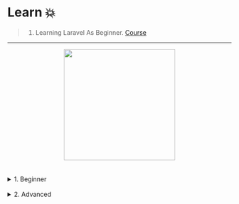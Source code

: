 # Learn 💥

> 1) Learning Laravel As Beginner. [Course](https://www.udemy.com/course/laravel-for-beginners-in-arabic-2023/)
---

<div align="center">
<!-- Title: -->
  <a href="https://www.udemy.com/course/laravel-for-beginners-in-arabic-2023/">
    <img src="https://github.com/DevIA3kl/other/blob/master/more/Udemy_Laravel.png" height="250">
  </a>
  </div>
<br><br>
<details>
<summary>
1. Beginner
<br><br>
</summary>
  
<details>
<summary>Section 1</summary><br>

  - [know basics](Beginner/Lectures/0/)
  - [Basic Input And Output](Beginner/Lectures/1/)
  - [Variables And Basic Data Types](Beginner/Lectures/2/)
  - [Const](Beginner/Lectures/3/)
  - [Namespaces](Beginner/Lectures/4/)
  - [Typedef And Type Aliases](Beginner/Lectures/5/)
  - [Arithmetic Operators](Beginner/Lectures/6/)
  - [Type Conversion](Beginner/Lectures/7/)
  - [User Input](Beginner/Lectures/8/)
  - [Useful Math-Related Functions](Beginner/Lectures/9/)
  - [Calculates the Hypotenuse](Beginner/Lectures/10/)
  - [If Statments](Beginner/Lectures/11/)
  - [Switches](Beginner/Lectures/12/)
  - [Console Calculator Program](Beginner/Lectures/13/)
</details>

<details>
<summary>Section 2</summary><br>

  - [Ternary Operator](Beginner/Lectures/14/)
  - [Logical Operators](Beginner/Lectures/15/)
  - [Temperature Conversion Program](Beginner/Lectures/16/)
  - [Useful String Methods](Beginner/Lectures/17/)
  - [While Loops](Beginner/Lectures/18/)
  - [Do While Loops](Beginner/Lectures/19/)
  - [For Loops](Beginner/Lectures/20/)
  - [Break And Continue](Beginner/Lectures/21/)
  - [Nested Loops](Beginner/Lectures/22/)
  - [Random Number Generator](Beginner/Lectures/23/)
  - [Random Event Generator](Beginner/Lectures/24/)
  - [Number Guessing Game](Beginner/Lectures/25/)
  - [User defined Functions](Beginner/Lectures/26/)
  - [Return Keyword](Beginner/Lectures/27/)
  - [Overloaded Functions](Beginner/Lectures/28/)
  - [Variable Scope](Beginner/Lectures/29/)
  - [Banking Practice Program](Beginner/Lectures/30/)
  
</details>

<details>
<summary>Section 3</summary><br>

  - [Rock Paper Scissors Game](Beginner/Lectures/31/)
  - [Arrays](Beginner/Lectures/32/)
  - [Sizeof() Operator](Beginner/Lectures/33/)
  - [Iterate Over An Array](Beginner/Lectures/34/)
  - [Foreach Loop](Beginner/Lectures/35/)
  - [Map](Beginner/Lectures/36/)
  - [Pass Array to a Function](Beginner/Lectures/37/)
  - [Search an Array For an Element](Beginner/Lectures/38/)
  - [Sort an Array](Beginner/Lectures/39/)
</details>

<details>
<summary>Section 4</summary><br>

  - [fill() Function](Beginner/Lectures/40/)
  - [User Input to Fill an Array](Beginner/Lectures/41/)
  - [Multidimensional Arrays](Beginner/Lectures/42/)
  - [Quiz Game](Beginner/Lectures/43/)
  - [Memory Adresses](Beginner/Lectures/44/)
  - [Pass by VALUE vs Pass by REFERENCE](Beginner/Lectures/45/)

</details>  
  

<details>
<summary>Section 5</summary><br>
  
  - [Const Parameters](Beginner/Lectures/46/)
  - [Credit card validator program](Beginner/Lectures/47/)
  - [Pointers](Beginner/Lectures/48/)
  - [Null Pointers](Beginner/Lectures/49/)
  - [TIC TAC TOE Game](Beginner/Lectures/50/)

</details> 

<details>
<summary>Section 6</summary><br>
  
  - [Dynamic Memory](Beginner/Lectures/51/)
  - [Recursion](Beginner/Lectures/52/)
  - [Function Templates](Beginner/Lectures/53/)
  - [Structs](Beginner/Lectures/54/)
  - [Pass Structs as Arguments](Beginner/Lectures/55/)
  - [Enums](Beginner/Lectures/56/)
  - [Object Oriented Programming(OOP)](Beginner/Lectures/57/)
  - [Constructors](Beginner/Lectures/58/)
  - [Constructor Overloading](Beginner/Lectures/59/)
  - [Getters and Setters](Beginner/Lectures/60/)
  - [Inheritance](Beginner/Lectures/61/)
  
</details> 

  

</details>

<details>
<summary>
2. Advanced
<br>
</summary>

- Soon.
</details>
